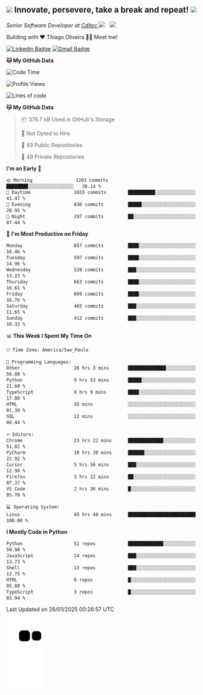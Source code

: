 <h2><img src="https://emojis.slackmojis.com/emojis/images/1531849430/4246/blob-sunglasses.gif?1531849430" width="30"/> Innovate, persevere, take a break and repeat! <img src="https://media.giphy.com/media/12oufCB0MyZ1Go/giphy.gif" width="50"></h2>
<img align='right' src="https://media.giphy.com/media/M9gbBd9nbDrOTu1Mqx/giphy.gif" width="230">
<p><em>Senior Software Developer at <a href="https://www.cditec.com.br/">Cditec
</a><img src="https://media.giphy.com/media/WUlplcMpOCEmTGBtBW/giphy.gif" width="30"> 
</em></p>



Building with ❤️ Thiago Oliveira 👋🏽 Meet me!

[![Linkedin Badge](https://img.shields.io/badge/-Thiago-blue?style=flat-square&logo=Linkedin&logoColor=white&link=https://www.linkedin.com/in/tgmarinho/)](https://www.linkedin.com/in/thiagoceconelo/) 
[![Gmail Badge](https://img.shields.io/badge/-thiceconelo@gmail.com-c14438?style=flat-square&logo=Gmail&logoColor=white&link=mailto:thiceconelo@gmail.com)](mailto:thiceconelo@gmail.com)

</em></p>

<!-- <span style="height ">
![Anurag's GitHub stats](https://github-readme-stats.vercel.app/api?username=arthurspk&show_icons=true&theme=tokyonight)
</span> -->

**🐱 My GitHub Data** 
<!--START_SECTION:waka-->
![Code Time](http://img.shields.io/badge/Code%20Time-2%2C488%20hrs%2012%20mins-blue)

![Profile Views](http://img.shields.io/badge/Profile%20Views-5-blue)

![Lines of code](https://img.shields.io/badge/From%20Hello%20World%20I%27ve%20Written-5.5%20million%20lines%20of%20code-blue)

**🐱 My GitHub Data** 

> 📦 376.7 kB Used in GitHub's Storage 
 > 
> 🚫 Not Opted to Hire
 > 
> 📜 49 Public Repositories 
 > 
> 🔑 49 Private Repositories 
 > 
**I'm an Early 🐤** 

```text
🌞 Morning                1203 commits        ████████░░░░░░░░░░░░░░░░░   30.14 % 
🌆 Daytime                1655 commits        ██████████░░░░░░░░░░░░░░░   41.47 % 
🌃 Evening                836 commits         █████░░░░░░░░░░░░░░░░░░░░   20.95 % 
🌙 Night                  297 commits         ██░░░░░░░░░░░░░░░░░░░░░░░   07.44 % 
```
📅 **I'm Most Productive on Friday** 

```text
Monday                   657 commits         ████░░░░░░░░░░░░░░░░░░░░░   16.46 % 
Tuesday                  597 commits         ████░░░░░░░░░░░░░░░░░░░░░   14.96 % 
Wednesday                528 commits         ███░░░░░░░░░░░░░░░░░░░░░░   13.23 % 
Thursday                 663 commits         ████░░░░░░░░░░░░░░░░░░░░░   16.61 % 
Friday                   669 commits         ████░░░░░░░░░░░░░░░░░░░░░   16.76 % 
Saturday                 465 commits         ███░░░░░░░░░░░░░░░░░░░░░░   11.65 % 
Sunday                   412 commits         ███░░░░░░░░░░░░░░░░░░░░░░   10.32 % 
```


📊 **This Week I Spent My Time On** 

```text
🕑︎ Time Zone: America/Sao_Paulo

💬 Programming Languages: 
Other                    26 hrs 3 mins       ██████████████░░░░░░░░░░░   56.88 % 
Python                   9 hrs 53 mins       █████░░░░░░░░░░░░░░░░░░░░   21.60 % 
TypeScript               8 hrs 9 mins        ████░░░░░░░░░░░░░░░░░░░░░   17.80 % 
HTML                     35 mins             ░░░░░░░░░░░░░░░░░░░░░░░░░   01.30 % 
SQL                      12 mins             ░░░░░░░░░░░░░░░░░░░░░░░░░   00.44 % 

🔥 Editors: 
Chrome                   23 hrs 22 mins      █████████████░░░░░░░░░░░░   51.02 % 
PyCharm                  10 hrs 30 mins      ██████░░░░░░░░░░░░░░░░░░░   22.92 % 
Cursor                   5 hrs 56 mins       ███░░░░░░░░░░░░░░░░░░░░░░   12.98 % 
Firefox                  3 hrs 22 mins       ██░░░░░░░░░░░░░░░░░░░░░░░   07.37 % 
VS Code                  2 hrs 36 mins       █░░░░░░░░░░░░░░░░░░░░░░░░   05.70 % 

💻 Operating System: 
Linux                    45 hrs 48 mins      █████████████████████████   100.00 % 
```

**I Mostly Code in Python** 

```text
Python                   52 repos            █████████████░░░░░░░░░░░░   50.98 % 
JavaScript               14 repos            ███░░░░░░░░░░░░░░░░░░░░░░   13.73 % 
Shell                    13 repos            ███░░░░░░░░░░░░░░░░░░░░░░   12.75 % 
HTML                     6 repos             █░░░░░░░░░░░░░░░░░░░░░░░░   05.88 % 
TypeScript               3 repos             █░░░░░░░░░░░░░░░░░░░░░░░░   02.94 % 
```




 Last Updated on 28/01/2025 00:26:57 UTC
<!--END_SECTION:waka-->

![Snake animation](https://github.com/rafaballerini/rafaballerini/blob/output/github-contribution-grid-snake.svg)


<!---
ceconelo/ceconelo is a ✨ special ✨ repository because its `README.md` (this file) appears on your GitHub profile.
You can click the Preview link to take a look at your changes.
--->
